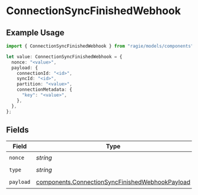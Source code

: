 # ConnectionSyncFinishedWebhook

## Example Usage

```typescript
import { ConnectionSyncFinishedWebhook } from "ragie/models/components";

let value: ConnectionSyncFinishedWebhook = {
  nonce: "<value>",
  payload: {
    connectionId: "<id>",
    syncId: "<id>",
    partition: "<value>",
    connectionMetadata: {
      "key": "<value>",
    },
  },
};
```

## Fields

| Field                                                                                                              | Type                                                                                                               | Required                                                                                                           | Description                                                                                                        |
| ------------------------------------------------------------------------------------------------------------------ | ------------------------------------------------------------------------------------------------------------------ | ------------------------------------------------------------------------------------------------------------------ | ------------------------------------------------------------------------------------------------------------------ |
| `nonce`                                                                                                            | *string*                                                                                                           | :heavy_check_mark:                                                                                                 | N/A                                                                                                                |
| `type`                                                                                                             | *string*                                                                                                           | :heavy_check_mark:                                                                                                 | N/A                                                                                                                |
| `payload`                                                                                                          | [components.ConnectionSyncFinishedWebhookPayload](../../models/components/connectionsyncfinishedwebhookpayload.md) | :heavy_check_mark:                                                                                                 | N/A                                                                                                                |